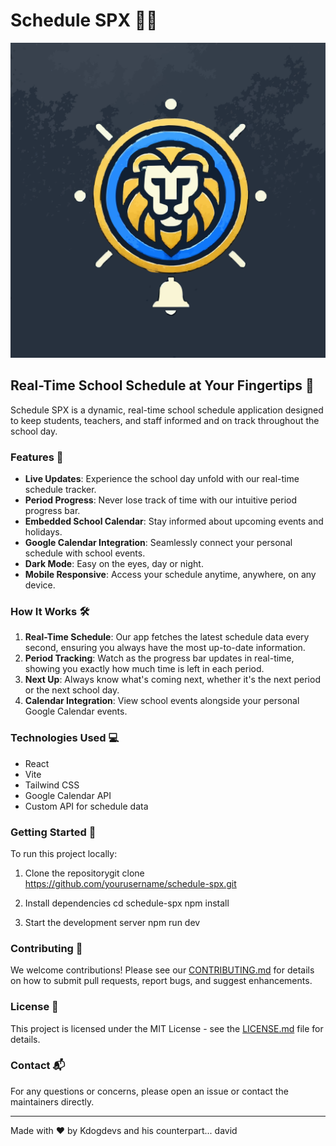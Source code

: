 # Schedule SPX 📅✨
![Schedule SPX Logo](src/assets/logo.svg)

## Real-Time School Schedule at Your Fingertips 🚀

Schedule SPX is a dynamic, real-time school schedule application designed to keep students, teachers, and staff informed and on track throughout the school day.

### Features 🌟

- **Live Updates**: Experience the school day unfold with our real-time schedule tracker.
- **Period Progress**: Never lose track of time with our intuitive period progress bar.
- **Embedded School Calendar**: Stay informed about upcoming events and holidays.
- **Google Calendar Integration**: Seamlessly connect your personal schedule with school events.
- **Dark Mode**: Easy on the eyes, day or night.
- **Mobile Responsive**: Access your schedule anytime, anywhere, on any device.

### How It Works 🛠️

1. **Real-Time Schedule**: Our app fetches the latest schedule data every second, ensuring you always have the most up-to-date information.
2. **Period Tracking**: Watch as the progress bar updates in real-time, showing you exactly how much time is left in each period.
3. **Next Up**: Always know what's coming next, whether it's the next period or the next school day.
4. **Calendar Integration**: View school events alongside your personal Google Calendar events.

### Technologies Used 💻

- React
- Vite
- Tailwind CSS
- Google Calendar API
- Custom API for schedule data

### Getting Started 🚀

To run this project locally:

1. Clone the repositorygit clone https://github.com/yourusername/schedule-spx.git

2. Install dependencies
cd schedule-spx
npm install

3. Start the development server
npm run dev


### Contributing 🤝

We welcome contributions! Please see our [CONTRIBUTING.md](CONTRIBUTING.md) for details on how to submit pull requests, report bugs, and suggest enhancements.

### License 📄

This project is licensed under the MIT License - see the [LICENSE.md](LICENSE.md) file for details.

### Contact 📬

For any questions or concerns, please open an issue or contact the maintainers directly.

---

Made with ❤️ by Kdogdevs
and his counterpart... david
